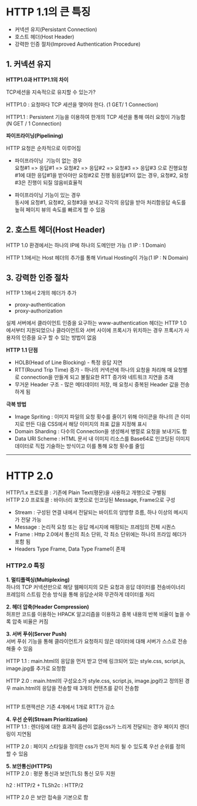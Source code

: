# HTTP 1.1의 큰 특징
-   커넥션 유지(Persistant Connection)
-   호스트 헤더(Host Header)
-   강력한 인증 절차(Improved Authentication Procedure)

## 1. 커넥션 유지

**HTTP1.0과 HTTP1.1의 차이**

TCP세션을 지속적으로 유지할 수 있는가?

HTTP1.0 : 요청마다 TCP 세션을 맺어야 한다. (1 GET/ 1 Connection)

HTTP1.1 : Persistent 기능을 이용하여 한개의 TCP 세션을 통해 여러 요청이 가능함 (N GET / 1 Connection)

**파이프라이닝(Pipelining)**

HTTP 요청은 순차적으로 이루어짐

- 파이프라이닝  기능이 없는 경우<br>
요청#1 => 응답#1 => 요청#2 => 응답#2 => 요청#3 => 응답#3 으로 진행요청#1에 대한 응답#1을 받아야만 요청#2로 진행 됨응답#1이 없는 경우, 요청#2, 요청#3은 진행이 되질 않음비효율적

- 파이프라이닝 기능이 있는 경우<br>
동시에 요청#1, 요청#2, 요청#3을 보내고 각각의 응답을 받아 처리함응답 속도를 높혀 페이지 뷰의 속도를 빠르게 할 수 있음

## 2. 호스트 헤더(Host Header)

HTTP 1.0 환경에서는 하나의 IP에 하나의 도메인만 가능 (1 IP : 1 Domain)

HTTP 1.1에서는 Host 헤더의 추가를 통해 Virtual Hosting이 가능(1 IP : N Domain)

## 3. 강력한 인증 절차

HTTP 1.1에서 2개의 헤더가 추가
- proxy-authentication
- proxy-authorization

실제 서버에서 클라이언트 인증을 요구하는 www-authentication 헤더는 HTTP 1.0 에서부터 지원되었으나 클라이언트와 서버 사이에 프록시가 위치하는 경우 프록시가 사용자의 인증을 요구 할 수 있는 방법이 없음

**HTTP 1.1 단점**
- HOLB(Head of Line Blocking) - 특정 응답 지연
- RTT(Round Trip Time) 증가 - 하나의 커넥션에 하나의 요청을 처리해 매 요청별로 connection을 만들게 되고 불필요한 RTT 증가와 네트워크 지연을 초래
- 무거운 Header 구조 - 많은 메타데이터 저장, 매 요청시 중복된 Header 값을 전송하게 됨

**극복 방법**
- Image Spriting : 이미지 파일의 요청 횟수를 줄이기 위해 아이콘을 하나의 큰 이미지로 만든 다음 CSS에서 해당 이미지의 좌표 값을 지정해 표시
- Domain Sharding : 다수의 Connection을 생성해서 병렬로 요청을 보내기도 함
- Data URI Scheme : HTML 문서 내 이미지 리소스를 Base64로 인코딩된 이미지 데이터로 직접 기술하는 방식이고 이를 통해 요청 횟수를 줄임


<hr>

# HTTP 2.0
HTTP/1.x 프로토콜 : 기존에 Plain Text(평문)을 사용하고 개행으로 구별됨<br>
HTTP 2.0 프로토콜 : 바이너리 포맷으로 인코딩된 Message, Frame으로 구성
- Stream : 구성된 연결 내에서 전달되는 바이트의 양방향 흐름, 하나 이상의 메시지가 전달 가능
- Message : 논리적 요청 또는 응답 메시지에 매핑되는 프레임의 전체 시퀀스
- Frame : Http 2.0에서 통신의 최소 단위, 각 최소 단위에는 하나의 프라임 헤더가 포함 됨
- Headers Type Frame, Data Type Frame이 존재

### HTTP2.0 특징

**1\. 멀티플렉싱(Multiplexing)**<br>
하나의 TCP 커넥션만으로 해당 웸페이지의 모든 요청과 응답 데이터를 전송바이너리 프레임의 스트림 전송 방식을 통해 응답순서와 무관하게 데이터를 처리

**2\. 헤더 압축(Header Compression)**<br>
허프만 코드를 이용하는 HPACK 알고리즘을 이용하고 중복 내용의 반복 비율이 높을 수록 압축 비율은 커짐

**3\. 서버 푸쉬(Server Push)**<br>
서버 푸쉬 기능을 통해 클라이언트가 요청하지 않은 데이터에 대해 서버가 스스로 전송 해줄 수 있음


HTTP 1.1 : main.html의 응답을 먼저 받고 안에 링크되어 있는 style.css, script.js, image.jpg를 추가로 요청함


HTTP 2.0 : main.html의 구성요소가 style.css, script.js, image.jpg라고 정의된 경우 main.html의 응답을 전송할 때 3개의 컨텐츠를 같이 전송함

<br>HTTP 트랜잭션은 기존 4개에서 1개로 RTT가 감소

**4\. 우선 순위(Stream Prioritization)**<br>
HTTP 1.1 : 렌더링에 대한 효과적 옵션이 없음css가 느리게 전달되는 경우 페이지 렌더링이 지연됨

HTTP 2.0 : 페이지 스타일을 정의한 css가 먼저 처리 될 수 있도록 우선 순위를 정의 할 수 있음

**5\. 보안통신(HTTPS)**<br>
HTTP 2.0 : 평문 통신과 보안(TLS) 통신 모두 지원

h2 : HTTP/2 + TLSh2c : HTTP/2

HTTP 2.0 은 보안 접속을 기본으로 함
